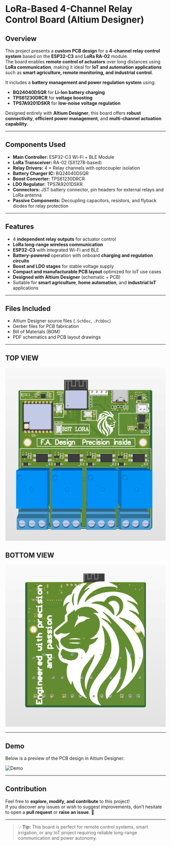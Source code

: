 # LoRa-Based 4-Channel Relay Control Board (Altium Designer)

## Overview  
This project presents a **custom PCB design** for a **4-channel relay control system** based on the **ESP32-C3** and **LoRa RA-02** module.  
The board enables **remote control of actuators** over long distances using **LoRa communication**, making it ideal for **IoT and automation applications** such as **smart agriculture, remote monitoring, and industrial control**.

It includes a **battery management and power regulation system** using:  
- **BQ24040DSQR** for **Li-Ion battery charging**  
- **TPS61230DRCR** for **voltage boosting**  
- **TPS7A9201DSKR** for **low-noise voltage regulation**  

Designed entirely with **Altium Designer**, this board offers **robust connectivity**, **efficient power management**, and **multi-channel actuation capability**.

---

## Components Used  
- **Main Controller:** ESP32-C3 Wi-Fi + BLE Module  
- **LoRa Transceiver:** RA-02 (SX1278-based)  
- **Relay Drivers:** 4 × Relay channels with optocoupler isolation  
- **Battery Charger IC:** BQ24040DSQR  
- **Boost Converter:** TPS61230DRCR  
- **LDO Regulator:** TPS7A9201DSKR  
- **Connectors:** JST battery connector, pin headers for external relays and LoRa antenna  
- **Passive Components:** Decoupling capacitors, resistors, and flyback diodes for relay protection  

---

## Features  
- 4 **independent relay outputs** for actuator control  
- **LoRa long-range wireless communication**  
- **ESP32-C3** with integrated Wi-Fi and BLE  
- **Battery-powered** operation with onboard **charging and regulation circuits**  
- **Boost and LDO stages** for stable voltage supply  
- **Compact and manufacturable PCB layout** optimized for IoT use cases  
- **Designed with Altium Designer** (schematic + PCB)  
- Suitable for **smart agriculture**, **home automation**, and **industrial IoT** applications  

---

## Files Included  
- Altium Designer source files (`.SchDoc`, `.PcbDoc`)  
- Gerber files for PCB fabrication  
- Bill of Materials (BOM)  
- PDF schematics and PCB layout drawings  

---

## TOP VIEW  
![TOP View](https://github.com/FaresAmor/LoRa-Based-4-Channel-Relay-Control-Board/blob/main/TOP.png)

## BOTTOM VIEW  
![BOTTOM View](https://github.com/FaresAmor/LoRa-Based-4-Channel-Relay-Control-Board/blob/main/BOTTOM.png)

---

## Demo  
Below is a preview of the PCB design in Altium Designer:

![Demo](https://github.com/FaresAmor/4CH-RELAY-LORA-ESP32C3-PCB/blob/main/demo.gif)

---

## Contribution  
Feel free to **explore, modify, and contribute** to this project!  
If you discover any issues or wish to suggest improvements, don’t hesitate to open a **pull request** or **raise an issue**. 🚀

---

> 💡 **Tip:** This board is perfect for remote control systems, smart irrigation, or any IoT project requiring reliable long-range communication and power autonomy.
